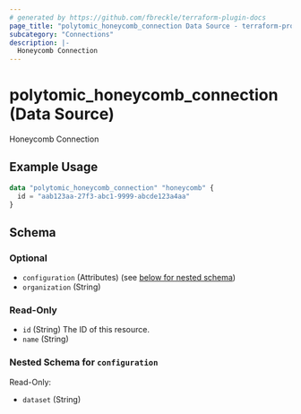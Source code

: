 ```yaml
---
# generated by https://github.com/fbreckle/terraform-plugin-docs
page_title: "polytomic_honeycomb_connection Data Source - terraform-provider-polytomic"
subcategory: "Connections"
description: |-
  Honeycomb Connection
---
```


# polytomic_honeycomb_connection (Data Source)

Honeycomb Connection

## Example Usage

```terraform
data "polytomic_honeycomb_connection" "honeycomb" {
  id = "aab123aa-27f3-abc1-9999-abcde123a4aa"
}
```

<!-- schema generated by tfplugindocs -->
## Schema

### Optional

- `configuration` (Attributes) (see [below for nested schema](#nestedatt--configuration))
- `organization` (String)

### Read-Only

- `id` (String) The ID of this resource.
- `name` (String)

<a id="nestedatt--configuration"></a>
### Nested Schema for `configuration`

Read-Only:

- `dataset` (String)



